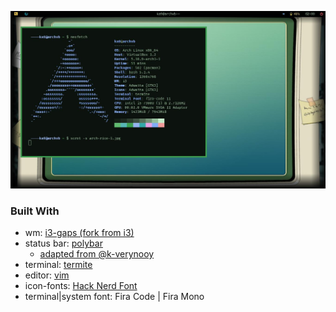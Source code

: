 ![demo](https://raw.githubusercontent.com/khoaHyh/dotfiles/master/basmati/arch-rice-1.jpg)

### Built With

* wm: [i3-gaps (fork from i3)](https://github.com/Airblader/i3)
* status bar: [polybar](https://github.com/polybar/polybar)
	* [adapted from @k-verynooy](https://github.com/k-vernooy/dotfiles)
* terminal: [termite](https://github.com/thestinger/termite)
* editor: [vim](https://www.vim.org/)
* icon-fonts: [Hack Nerd Font](https://www.nerdfonts.com/font-downloads)
* terminal|system font: Fira Code | Fira Mono
